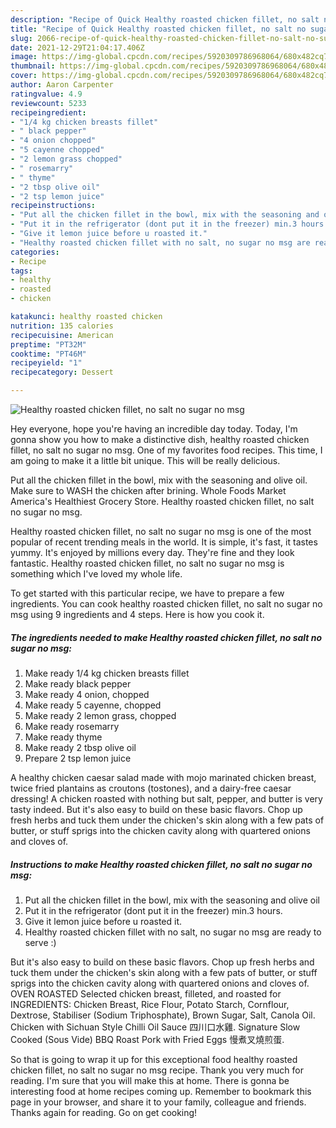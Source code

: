 ```yaml
---
description: "Recipe of Quick Healthy roasted chicken fillet, no salt no sugar no msg"
title: "Recipe of Quick Healthy roasted chicken fillet, no salt no sugar no msg"
slug: 2066-recipe-of-quick-healthy-roasted-chicken-fillet-no-salt-no-sugar-no-msg
date: 2021-12-29T21:04:17.406Z
image: https://img-global.cpcdn.com/recipes/5920309786968064/680x482cq70/healthy-roasted-chicken-fillet-no-salt-no-sugar-no-msg-recipe-main-photo.jpg
thumbnail: https://img-global.cpcdn.com/recipes/5920309786968064/680x482cq70/healthy-roasted-chicken-fillet-no-salt-no-sugar-no-msg-recipe-main-photo.jpg
cover: https://img-global.cpcdn.com/recipes/5920309786968064/680x482cq70/healthy-roasted-chicken-fillet-no-salt-no-sugar-no-msg-recipe-main-photo.jpg
author: Aaron Carpenter
ratingvalue: 4.9
reviewcount: 5233
recipeingredient:
- "1/4 kg chicken breasts fillet"
- " black pepper"
- "4 onion chopped"
- "5 cayenne chopped"
- "2 lemon grass chopped"
- " rosemarry"
- " thyme"
- "2 tbsp olive oil"
- "2 tsp lemon juice"
recipeinstructions:
- "Put all the chicken fillet in the bowl, mix with the seasoning and olive oil"
- "Put it in the refrigerator (dont put it in the freezer) min.3 hours."
- "Give it lemon juice before u roasted it."
- "Healthy roasted chicken fillet with no salt, no sugar no msg are ready to serve :)"
categories:
- Recipe
tags:
- healthy
- roasted
- chicken

katakunci: healthy roasted chicken 
nutrition: 135 calories
recipecuisine: American
preptime: "PT32M"
cooktime: "PT46M"
recipeyield: "1"
recipecategory: Dessert

---
```



![Healthy roasted chicken fillet, no salt no sugar no msg](https://img-global.cpcdn.com/recipes/5920309786968064/680x482cq70/healthy-roasted-chicken-fillet-no-salt-no-sugar-no-msg-recipe-main-photo.jpg)

Hey everyone, hope you're having an incredible day today. Today, I'm gonna show you how to make a distinctive dish, healthy roasted chicken fillet, no salt no sugar no msg. One of my favorites food recipes. This time, I am going to make it a little bit unique. This will be really delicious.

Put all the chicken fillet in the bowl, mix with the seasoning and olive oil. Make sure to WASH the chicken after brining. Whole Foods Market America's Healthiest Grocery Store. Healthy roasted chicken fillet, no salt no sugar no msg.

Healthy roasted chicken fillet, no salt no sugar no msg is one of the most popular of recent trending meals in the world. It is simple, it's fast, it tastes yummy. It's enjoyed by millions every day. They're fine and they look fantastic. Healthy roasted chicken fillet, no salt no sugar no msg is something which I've loved my whole life.


To get started with this particular recipe, we have to prepare a few ingredients. You can cook healthy roasted chicken fillet, no salt no sugar no msg using 9 ingredients and 4 steps. Here is how you cook it.

<!--inarticleads1-->

##### The ingredients needed to make Healthy roasted chicken fillet, no salt no sugar no msg:

1. Make ready 1/4 kg chicken breasts fillet
1. Make ready  black pepper
1. Make ready 4 onion, chopped
1. Make ready 5 cayenne, chopped
1. Make ready 2 lemon grass, chopped
1. Make ready  rosemarry
1. Make ready  thyme
1. Make ready 2 tbsp olive oil
1. Prepare 2 tsp lemon juice


A healthy chicken caesar salad made with mojo marinated chicken breast, twice fried plantains as croutons (tostones), and a dairy-free caesar dressing! A chicken roasted with nothing but salt, pepper, and butter is very tasty indeed. But it's also easy to build on these basic flavors. Chop up fresh herbs and tuck them under the chicken's skin along with a few pats of butter, or stuff sprigs into the chicken cavity along with quartered onions and cloves of. 

<!--inarticleads2-->

##### Instructions to make Healthy roasted chicken fillet, no salt no sugar no msg:

1. Put all the chicken fillet in the bowl, mix with the seasoning and olive oil
1. Put it in the refrigerator (dont put it in the freezer) min.3 hours.
1. Give it lemon juice before u roasted it.
1. Healthy roasted chicken fillet with no salt, no sugar no msg are ready to serve :)


But it's also easy to build on these basic flavors. Chop up fresh herbs and tuck them under the chicken's skin along with a few pats of butter, or stuff sprigs into the chicken cavity along with quartered onions and cloves of. OVEN ROASTED Selected chicken breast, filleted, and roasted for INGREDIENTS: Chicken Breast, Rice Flour, Potato Starch, Cornflour, Dextrose, Stabiliser (Sodium Triphosphate), Brown Sugar, Salt, Canola Oil. Chicken with Sichuan Style Chilli Oil Sauce 四川口水雞. Signature Slow Cooked (Sous Vide) BBQ Roast Pork with Fried Eggs 慢煮叉燒煎蛋. 

So that is going to wrap it up for this exceptional food healthy roasted chicken fillet, no salt no sugar no msg recipe. Thank you very much for reading. I'm sure that you will make this at home. There is gonna be interesting food at home recipes coming up. Remember to bookmark this page in your browser, and share it to your family, colleague and friends. Thanks again for reading. Go on get cooking!
